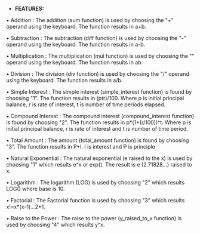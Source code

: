 ﻿- **FEATURES:**

•	Addition : The addition (sum function) is used by choosing the "+" operand using the keyboard. The function results in a+b.

•	Subtraction : The subtraction (diff function) is used by choosing the "-" operand using the keyboard. The function results in a-b.

•	Multiplication : The multiplication (mul function) is used by choosing the "" operand using the keyboard. The function results in ab.

•	Division : The division (div function) is used by choosing the "/" operand using the keyboard. The function results in a/b.

•	Simple Interest : The simple interest (simple_interest function) is found by choosing "1". The function results in (ptr)/100. Where p is initial principal balance, r is rate of interest, t is number of time periods elapsed.

•	Compound Interest : The compound interest (compound_interest function) is found by choosing "2". The function results in p*(1+(r/100))^t. Where p is initial principal balance, r is rate of interest and t is number of time period.

•	Total Amount : The amount (total_amount function) is found by choosing "3". The function results in P+I. I is interest and P is principle

•	Natural Exponential : The natural exponential (e raised to the x) is used by choosing "1" which results e^x or exp(). The result is e (2.71828...) raised to x.

•	Logarithm : The logarithm (LOG) is used by choosing "2" which results LOG() where base is 10.

•	Factorial : The Factorial function is used by choosing "3" which results x!=x*(x-1)...2*1.

•	Raise to the Power : The raise to the power (y_raised_to_x function) is used by choosing "4" which results y^x.
